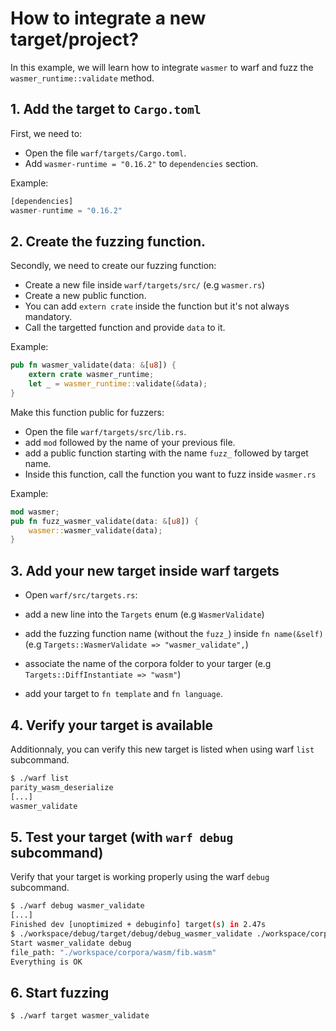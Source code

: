 # How to integrate a new target/project?

In this example, we will learn how to integrate `wasmer` to warf and fuzz the `wasmer_runtime::validate` method.

## 1. Add the target to `Cargo.toml`

First, we need to:
- Open the file `warf/targets/Cargo.toml`.
- Add `wasmer-runtime = "0.16.2"` to `dependencies` section.

Example:
``` rust
[dependencies]
wasmer-runtime = "0.16.2"
```

## 2. Create the fuzzing function.

Secondly, we need to create our fuzzing function:
- Create a new file inside `warf/targets/src/` (e.g `wasmer.rs`)
- Create a new public function.
- You can add `extern crate` inside the function but it's not always mandatory.
- Call the targetted function and provide `data` to it.

Example:
``` rust
pub fn wasmer_validate(data: &[u8]) {
	extern crate wasmer_runtime;
    let _ = wasmer_runtime::validate(&data);
}
```

Make this function public for fuzzers:
- Open the file `warf/targets/src/lib.rs`.
- add `mod` followed by the name of your previous file.
- add a public function starting with the name `fuzz_` followed by target name.
- Inside this function, call the function you want to fuzz inside `wasmer.rs`

Example:
``` rust
mod wasmer;
pub fn fuzz_wasmer_validate(data: &[u8]) {
    wasmer::wasmer_validate(data);
}
```

## 3. Add your new target inside warf targets

- Open `warf/src/targets.rs`:
- add a new line into the `Targets` enum (e.g `WasmerValidate`)

- add the fuzzing function name (without the `fuzz_`) inside `fn name(&self)`  (e.g `Targets::WasmerValidate => "wasmer_validate",`)

- associate the name of the corpora folder to your targer (e.g `Targets::DiffInstantiate => "wasm"`)

- add your target to `fn template` and `fn language`.

## 4. Verify your target is available

Additionnaly, you can verify this new target is listed when using warf `list` subcommand. 

``` sh
$ ./warf list
parity_wasm_deserialize
[...]
wasmer_validate
```

## 5. Test your target (with `warf debug` subcommand)

Verify that your target is working properly using the warf `debug` subcommand. 

``` sh
$ ./warf debug wasmer_validate
[...]
Finished dev [unoptimized + debuginfo] target(s) in 2.47s
$ ./workspace/debug/target/debug/debug_wasmer_validate ./workspace/corpora/wasm/fib.wasm
Start wasmer_validate debug
file_path: "./workspace/corpora/wasm/fib.wasm"
Everything is OK
```

## 6. Start fuzzing

``` sh
$ ./warf target wasmer_validate
```
